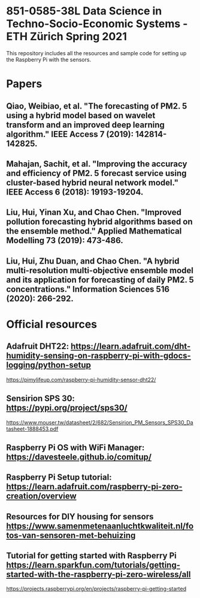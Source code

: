 # 851-0585-38L Data Science in Techno-Socio-Economic Systems - ETH Zürich Spring 2021

This repository includes all the resources and sample code for setting up the Raspberry Pi with the sensors.
# Papers

## Qiao, Weibiao, et al. "The forecasting of PM2. 5 using a hybrid model based on wavelet transform and an improved deep learning algorithm." IEEE Access 7 (2019): 142814-142825.
## Mahajan, Sachit, et al. "Improving the accuracy and efficiency of PM2. 5 forecast service using cluster-based hybrid neural network model." IEEE Access 6 (2018): 19193-19204.
## Liu, Hui, Yinan Xu, and Chao Chen. "Improved pollution forecasting hybrid algorithms based on the ensemble method." Applied Mathematical Modelling 73 (2019): 473-486.
## Liu, Hui, Zhu Duan, and Chao Chen. "A hybrid multi-resolution multi-objective ensemble model and its application for forecasting of daily PM2. 5 concentrations." Information Sciences 516 (2020): 266-292.

# Official resources

## Adafruit DHT22: https://learn.adafruit.com/dht-humidity-sensing-on-raspberry-pi-with-gdocs-logging/python-setup
https://pimylifeup.com/raspberry-pi-humidity-sensor-dht22/
## Sensirion SPS 30: https://pypi.org/project/sps30/
https://www.mouser.tw/datasheet/2/682/Sensirion_PM_Sensors_SPS30_Datasheet-1888453.pdf
## Raspberry Pi OS with WiFi Manager: https://davesteele.github.io/comitup/
## Raspberry Pi Setup tutorial: https://learn.adafruit.com/raspberry-pi-zero-creation/overview
## Resources for DIY housing for sensors https://www.samenmetenaanluchtkwaliteit.nl/fotos-van-sensoren-met-behuizing
## Tutorial for getting started with Raspberry Pi https://learn.sparkfun.com/tutorials/getting-started-with-the-raspberry-pi-zero-wireless/all
https://projects.raspberrypi.org/en/projects/raspberry-pi-getting-started


